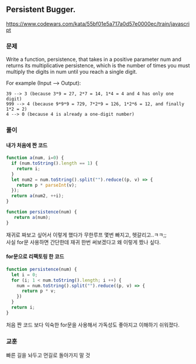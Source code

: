 ## Persistent Bugger.
https://www.codewars.com/kata/55bf01e5a717a0d57e0000ec/train/javascript

### 문제
Write a function, persistence, that takes in a positive parameter num and returns its multiplicative persistence, which is the number of times you must multiply the digits in num until you reach a single digit.

For example (Input --> Output):
```
39 --> 3 (because 3*9 = 27, 2*7 = 14, 1*4 = 4 and 4 has only one digit)
999 --> 4 (because 9*9*9 = 729, 7*2*9 = 126, 1*2*6 = 12, and finally 1*2 = 2)
4 --> 0 (because 4 is already a one-digit number)
```

### 풀이
#### 내가 처음에 짠 코드
```javascript
function a(num, i=0) {
  if (num.toString().length == 1) {
    return i;
  }
  let num2 = num.toString().split("").reduce((p, v) => {
    return p * parseInt(v);
  });
  return a(num2, ++i);
}

function persistence(num) {
   return a(num);
}
```

재귀로 짜보고 싶어서 이렇게 했다가 무한루프 몇번 빠지고, 헷갈리고..ㅋㅋ;;  
사실 for문 사용하면 간단한데 재귀 한번 써보겠다고 왜 이렇게 짰나 싶다.

#### for문으로 리팩토링 한 코드
```javascript
function persistence(num) {
  let i = 0;
  for (i; 1 < num.toString().length; i ++) {
    num = num.toString().split("").reduce((p, v) => {
      return p * v;
    })
  }
  return i;
}
```
처음 짠 코드 보다 익숙한 for문을 사용해서 가독성도 좋아지고 이해하기 쉬워졌다.

### 교훈
빠른 길을 놔두고 먼길로 돌아가지 말 것
